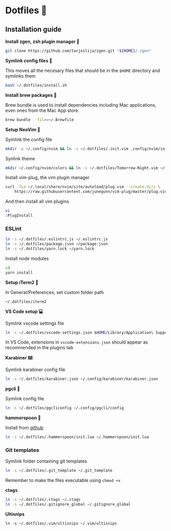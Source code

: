# Dotfiles 🎈

## Installation guide

**Install zgen, zsh plugin manager 🔌**

```bash
git clone https://github.com/tarjoilija/zgen.git "${HOME}/.zgen"
```

**Symlink config files 🔗**

This moves all the necesary files that should be in the `$HOME` directory and symlinks them

```bash
bash ~/.dotfiles/install.sh
```

**Install brew packages 🍺**

Brew bundle is used to install dependencies including Mac applications, even ones from the Mac App store.

```bash
brew bundle --file=~/.Brewfile
```

**Setup NeoVim 💊**

Symlink the config file

```bash
mkdir -p ~/.config/nvim && ln -s ~/.dotfiles/.init.vim .config/nvim/init.vim
```

Synlink theme

```bash
mkdir ~/.config/nvim/colors && ln -s ~/.dotfiles/Tomorrow-Night.vim ~/.config/nvim/colors/Tomorrow-Night.vim
```

Install vim-plug, the vim plugin manager

```bash
curl -fLo ~/.local/share/nvim/site/autoload/plug.vim --create-dirs \
    https://raw.githubusercontent.com/junegunn/vim-plug/master/plug.vim
```

And then install all vim plugins
```bash
vi
:PlugInstall
```

### ESLint

```bash
ln -s ~/.dotfiles/.eslintrc.js ~/.eslintrc.js
ln -s ~/.dotfiles/package.json ~/package.json
ln -s ~/.dotfiles/yarn.lock ~/yarn.lock
```

Install node modules

```bash
cd
yarn install
```

**Setup iTerm2 👾**

In General/Preferences, set custom folder path
```
~/.dotfiles/iterm2
```

**VS Code setup 💻**

Symlink vscode settings file

```bash
ln -s ~/.dotfiles/vscode-settings.json $HOME/Library/Application\ Support/Code/User/settings.json
```

In VS Code, extensions in `vscode-extensions.json` should appear as recommended in the plugins tab

**Karabiner ⌨️**

Symlink karabiner config file

```bash
ln -s ~/.dotfiles/karabiner.json ~/.config/karabiner/karabiner.json
```

**pgcli 🐘**

Symlink config file

```bash
ln -s ~/.dotfiles/pgcliconfig ~/.config/pgcli/config
```

**hammerspoon 🥄**

Install from [github](https://github.com/Hammerspoon/hammerspoon)

```bash
ln -s ~/.dotfiles/.hammerspoon/init.lua ~/.hammerspoon/init.lua
```
### Git templates

Symlink folder containing git templates

```bash
ln -s ~/.dotfiles/.git_template ~/.git_template
```

Remember to make the files executable using `chmod +x`


**ctags**

```bash
ln -s ~/.dotfiles/.ctags ~/.ctags
ln -s ~/.dotfiles/.gitignore_global ~/.gitignore_global
```

**Ultisnips**
```
ln -s ~/.dotfiles/.vim/ultisnips ~/.vim/ultisnips
```
